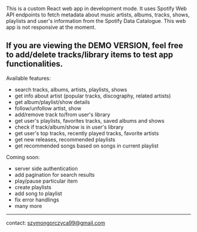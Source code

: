 This is a custom React web app in development mode. It uses Spotify Web API endpoints to fetch metadata about music artists, albums, tracks, shows, playlists and user's information from the Spotify Data Catalogue. This web app is not responsive at the moment.


If you are viewing the DEMO VERSION, feel free to add/delete tracks/library items to test app functionalities.
-----------------------------------------------------------------------------------------------------------------------------------------------------------------------------------
Available features:
 - search tracks, albums, artists, playlists, shows
 - get info about artist (popular tracks, discography, related artists)
 - get album/playlist/show details
 - follow/unfollow artist, show
 - add/remove track to/from user's library
 - get user's playlists, favorites tracks, saved albums and shows
 - check if track/album/show is in user's library
 - get user's top tracks, recently played tracks, favorite artists
 - get new releases, recommended playlists
 - get recommended songs based on songs in current playlist


Coming soon:
- server side authentication
- add pagination for search results
- play/pause particular item
- create playlists
- add song to playlist
- fix error handlings
- many more



-----------------------------------------------------------------------------------------------------------------------------------------------------------------------------------

contact: szymongorczyca99@gmail.com
